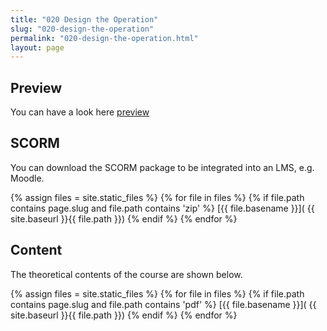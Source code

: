 ```yaml
---
title: "020 Design the Operation"
slug: "020-design-the-operation"
permalink: "020-design-the-operation.html"
layout: page
---
```


## Preview
You can have a look here
[preview]( 000-operation-management/020-design-the-operation/preview/index.html )

## SCORM
You can download the SCORM package to be integrated into an LMS, e.g. Moodle.

{% assign files = site.static_files  %}
{% for file in files   %}
{% if file.path contains page.slug and file.path contains  'zip' %}
[{{ file.basename }}]( {{  site.baseurl }}{{ file.path }})
{% endif %}
{% endfor %}


## Content
The theoretical contents of the course are shown below.

{% assign files = site.static_files  %}
{% for file in files   %}
{% if file.path contains page.slug and file.path contains  'pdf' %}
[{{ file.basename }}]( {{  site.baseurl }}{{ file.path }})
{% endif %}
{% endfor %}

